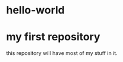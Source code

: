 # hello-world
my first repository
======================
this repository will have most of my stuff in it.
